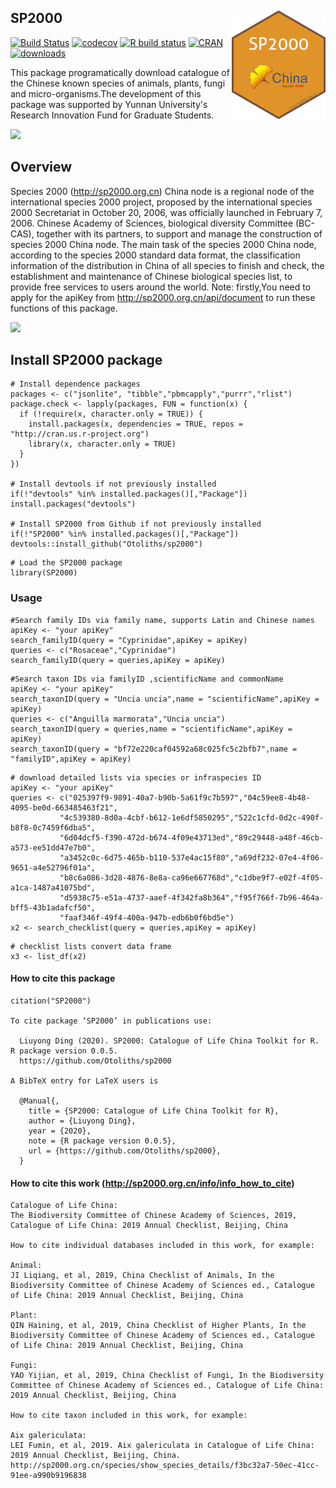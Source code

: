 <!-- README.md is generated from README.Rmd. Please edit that file -->

## SP2000 <img src="inst/figures/logo.png" align="right" width="150" />

[![Build Status](https://travis-ci.org/Otoliths/sp2000.svg?branch=master)](https://travis-ci.org/easystats/sp2000)
[![codecov](https://badge.fury.io/gh/Otoliths%2Fsp2000.svg)](https://badge.fury.io/for/gh/Otoliths/sp2000)
[![R build status](https://github.com/Otoliths/sp2000/workflows/R-CMD-check/badge.svg)](https://github.com/Otoliths/sp2000/actions)
[![CRAN](http://www.r-pkg.org/badges/version/sp2000)](https://cran.r-project.org/package=sp2000)
[![downloads](http://cranlogs.r-pkg.org/badges/sp2000)](https://cran.r-project.org/package=sp2000)

This package programatically download catalogue of the Chinese known species of animals, plants, fungi and micro-organisms.The development of this package was supported by Yunnan University's Research Innovation Fund for Graduate Students.


[![](https://img.shields.io/badge/Contact%20us-WeChat-green.svg)](https://gitee.com/LiuyongDing/latest_literature/raw/master/bad.jpeg)
## Overview 

Species 2000 (http://sp2000.org.cn) China node is a regional node of the international species 2000 project, proposed by the international species 2000 Secretariat in October 20, 2006, was officially launched in February 7, 2006. Chinese Academy of Sciences, biological diversity Committee (BC-CAS), together with its partners, to support and manage the construction of species 2000 China node. The main task of the species 2000 China node, according to the species 2000 standard data format, the classification information of the distribution in China of all species to finish and check, the establishment and maintenance of Chinese biological species list, to provide free services to users around the world. Note: firstly,You need to apply for the apiKey from http://sp2000.org.cn/api/document to run these functions of this package.


[![](https://img.shields.io/badge/follow%20me%20on-WeChat-green.svg)](https://gitee.com/LiuyongDing/latest_literature/raw/master/img.png)


## Install SP2000 package

```{r , eval=F}
# Install dependence packages
packages <- c("jsonlite", "tibble","pbmcapply","purrr","rlist")
package.check <- lapply(packages, FUN = function(x) {
  if (!require(x, character.only = TRUE)) {
    install.packages(x, dependencies = TRUE, repos = "http://cran.us.r-project.org")
    library(x, character.only = TRUE)
  }
})

# Install devtools if not previously installed
if(!"devtools" %in% installed.packages()[,"Package"]) install.packages("devtools")

# Install SP2000 from Github if not previously installed
if(!"SP2000" %in% installed.packages()[,"Package"]) devtools::install_github("Otoliths/sp2000")
```

```{r , eval=F}
# Load the SP2000 package
library(SP2000)
```


### Usage

```{r , eval=F}
#Search family IDs via family name, supports Latin and Chinese names
apiKey <- "your apiKey"
search_familyID(query = "Cyprinidae",apiKey = apiKey)
queries <- c("Rosaceae","Cyprinidae")
search_familyID(query = queries,apiKey = apiKey)
```

```{r , eval=F}
#Search taxon IDs via familyID ,scientificName and commonName
apiKey <- "your apiKey"
search_taxonID(query = "Uncia uncia",name = "scientificName",apiKey = apiKey)
queries <- c("Anguilla marmorata","Uncia uncia")
search_taxonID(query = queries,name = "scientificName",apiKey = apiKey)
search_taxonID(query = "bf72e220caf04592a68c025fc5c2bfb7",name = "familyID",apiKey = apiKey)
```

```{r , eval=F}
# download detailed lists via species or infraspecies ID
apiKey <- "your apiKey"
queries <- c("025397f9-9891-40a7-b90b-5a61f9c7b597","04c59ee8-4b48-4095-be0d-663485463f21",
           "4c539380-8d0a-4cbf-b612-1e6df5850295","522c1cfd-0d2c-490f-b8f8-0c7459f6dba5",
           "6d04dcf5-f390-472d-b674-4f09e43713ed","89c29448-a48f-46cb-a573-ee51dd47e7b0",
           "a3452c0c-6d75-465b-b110-537e4ac15f80","a69df232-07e4-4f06-9651-a4e52796f01a",
           "b8c6a086-3d28-4876-8e8a-ca96e667768d","c1dbe9f7-e02f-4f05-a1ca-1487a41075bd",
           "d5938c75-e51a-4737-aaef-4f342fa8b364","f95f766f-7b96-464a-bff5-43b1adafcf50",
           "faaf346f-49f4-400a-947b-edb6b0f6bd5e")           
x2 <- search_checklist(query = queries,apiKey = apiKey)
```

```{r , eval=F}
# checklist lists convert data frame
x3 <- list_df(x2)
```

#### How to cite this package
```{r , eval=F}
citation("SP2000")

To cite package ‘SP2000’ in publications use:

  Liuyong Ding (2020). SP2000: Catalogue of Life China Toolkit for R. R package version 0.0.5.
  https://github.com/Otoliths/sp2000

A BibTeX entry for LaTeX users is

  @Manual{,
    title = {SP2000: Catalogue of Life China Toolkit for R},
    author = {Liuyong Ding},
    year = {2020},
    note = {R package version 0.0.5},
    url = {https://github.com/Otoliths/sp2000},
  }
```

#### How to cite this work (http://sp2000.org.cn/info/info_how_to_cite)

```{r , eval=F}
Catalogue of Life China: 
The Biodiversity Committee of Chinese Academy of Sciences, 2019, Catalogue of Life China: 2019 Annual Checklist, Beijing, China

How to cite individual databases included in this work, for example:

Animal: 
JI Liqiang, et al, 2019, China Checklist of Animals, In the Biodiversity Committee of Chinese Academy of Sciences ed., Catalogue of Life China: 2019 Annual Checklist, Beijing, China

Plant: 
QIN Haining, et al, 2019, China Checklist of Higher Plants, In the Biodiversity Committee of Chinese Academy of Sciences ed., Catalogue of Life China: 2019 Annual Checklist, Beijing, China

Fungi: 
YAO Yijian, et al, 2019, China Checklist of Fungi, In the Biodiversity Committee of Chinese Academy of Sciences ed., Catalogue of Life China: 2019 Annual Checklist, Beijing, China

How to cite taxon included in this work, for example:

Aix galericulata: 
LEI Fumin, et al, 2019. Aix galericulata in Catalogue of Life China: 2019 Annual Checklist, Beijing, China. http://sp2000.org.cn/species/show_species_details/f3bc32a7-50ec-41cc-91ee-a990b9196838
```
